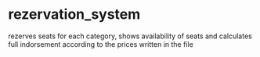 # rezervation_system
rezerves seats for each category, shows availability of seats  and calculates full indorsement according to the prices  written in the file
